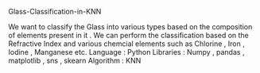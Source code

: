 Glass-Classification-in-KNN

We want to classify the Glass into various types based on the composition of elements present in it .
We can perform the classification based on the Refractive Index and various chemcial elements such as Chlorine , Iron , Iodine , Manganese etc.
Language : Python 
Libraries : Numpy , pandas , matplotlib , sns , skearn
Algorithm  : KNN
